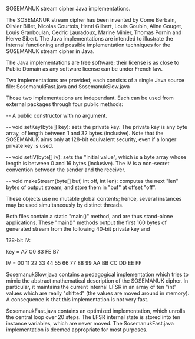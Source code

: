 SOSEMANUK stream cipher Java implementations.


The SOSEMANUK stream cipher has been invented by Come Berbain, Olivier
Billet, Nicolas Courtois, Henri Gilbert, Louis Goubin, Aline Gouget,
Louis Granboulan, Cedric Lauradoux, Marine Minier, Thomas Pornin
and Herve Sibert. The Java implementations are intended to illustrate
the internal functioning and possible implementation techniques for
the SOSEMANUK stream cipher in Java.


The Java implementations are free software; their license is as close
to Public Domain as any software license can be under French law.



Two implementations are provided; each consists of a single Java
source file: SosemanukFast.java and SosemanukSlow.java


Those two implementations are independant. Each can be used from
external packages through four public methods:


-- A public constructor with no argument.


-- void setKey(byte[] key): sets the private key. The private key is
any byte array, of length between 1 and 32 bytes (inclusive). Note that
the SOSEMANUK aims only at 128-bit equivalent security, even if a
longer private key is used.


-- void setIV(byte[] iv): sets the "initial value", which is a byte
array whose length is between 0 and 16 bytes (inclusive). The IV is
a non-secret convention between the sender and the receiver.


-- void makeStream(byte[] buf, int off, int len): computes the next
"len" bytes of output stream, and store them in "buf" at offset "off".


These objects use no mutable global contents; hence, several instances
may be used simultaneously by distinct threads.

Both files contain a static "main()" method, and are thus
stand-alone applications. These "main()" methods output the first 160
bytes of generated stream from the following 40-bit private key and

128-bit IV:

key = A7 C0 83 FE B7

IV  = 00 11 22 33 44 55 66 77 88 99 AA BB CC DD EE FF



SosemanukSlow.java contains a pedagogical implementation which tries to
mimic the abstract mathematical description of the SOSEMANUK cipher. In
particular, it maintains the current internal LFSR in an array of ten
"int" values which are really "shifted" (the values are moved around in
memory). A consequence is that this implementation is not very fast.


SosemanukFast.java contains an optimized implementation, which unrolls
the central loop over 20 steps. The LFSR internal state is stored into
ten instance variables, which are never moved. The SosemanukFast.java
implementation is deemed appropriate for most purposes.
